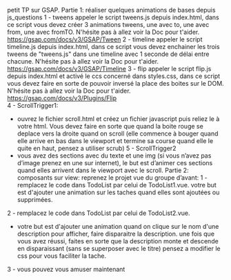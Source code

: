 petit TP sur GSAP.
Partie 1:
réaliser quelques animations de bases depuis js_questions
1 - tweens
    appeler le script tweens.js depuis index.html, dans ce script vous devez créer 3 animations tweens, une avec to, une avec from, une avec fromTO. N'hésite pas à allez voir la Doc pour t'aider. https://gsap.com/docs/v3/GSAP/Tween
2 - timeline
    appeler le script timeline.js depuis index.html, dans ce script vous devez enchainer les trois tweens de "tweens.js" dans une timeline avec 1 seconde de délai entre chacune. N'hésite pas à allez voir la Doc pour t'aider. https://gsap.com/docs/v3/GSAP/Timeline 
3 - flip
    appeler le script flip.js depuis index.html et activé le ccs concerné dans styles.css, dans ce script vous devez faire en sorte de pouvoir inversé la place des boites sur le DOM. N'hésite pas à allez voir la Doc pour t'aider. https://gsap.com/docs/v3/Plugins/Flip  
4 - ScrollTrigger1:
- ouvrez le fichier scroll.html et créez un fichier javascript puis reliez le à votre html. Vous devez faire en sorte que quand la boite rouge se deplace vers la droite quand on scroll (elle commence à bouger quand elle arrive en bas dans le viewport et termine sa course quand elle le quite en haut, pensez a utiliser scrub)
5 - ScrollTrigger2
- vous avez des sections avec du texte et une img (si vous n’avez pas d’image prenez en une sur internet), le but est d’animer ces sections quand elles arrivent dans le viewport avec le scroll.
Partie 2:
composants sur view:
reprenez le projet vue du groupe d’avant:
1 - remplacez le code dans TodoList par celui de TodoList1.vue.
votre but est d'ajouter une animation sur les taches quand elles sont ajoutées ou supprimées.

2 - remplacez le code dans TodoList par celui de TodoList2.vue.
- votre but est d'ajouter une animation quand on clique sur le nom d'une description pour afficher, faire disparaitre la description.
une fois que vous avez réussi, faites en sorte que la description monte et descende en disparaissant (sans se superposer avec le titre) pensez a modifier le css pour vous faciliter la tache.

3 - vous pouvez vous amuser maintenant